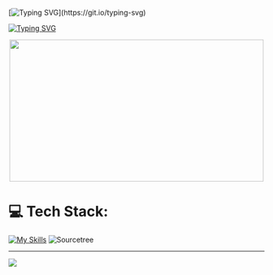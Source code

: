[![Typing SVG](https://readme-typing-svg.demolab.com?font=Fira+Code&weight=700&size=50&duration=500&pause=1000&color=009838&center=true&vCenter=true&repeat=false&random=false&width=1000&lines=Welcome+to+my+GitHub+profile!)](https://git.io/typing-svg)

[![Typing SVG](https://readme-typing-svg.demolab.com?font=Fira+Code&weight=600&size=50&duration=1500&pause=500&color=00C3D1&center=true&multiline=true&repeat=false&random=false&width=1700&height=200&lines=My+name+is+Petko+Todorov;I'm+a+passionate+developer+and+technology+enthusiast;Here's+a+glimpse+of+my+tech+stack+and+projects%3A+)](https://git.io/typing-svg)

<p align="center">
  <img src="https://user-images.githubusercontent.com/100520661/190483447-e05d90bb-efa0-48c6-bae5-b5b751a8b917.gif" width="500" height="280" />
</p>



# 💻 Tech Stack:

[![My Skills](https://skillicons.dev/icons?i=py,django,html,css,js,react,angular,idea,vscode,docker,postgres,git)](https://github.com/petko-todorov)
![Sourcetree](https://img.shields.io/badge/Sourcetree-0052CC?style=for-the-badge&logo=git&logoColor=white)

---
[![](https://visitcount.itsvg.in/api?id=petko-todorov&icon=0&color=9)](https://visitcount.itsvg.in)
